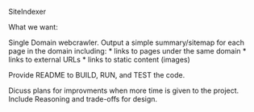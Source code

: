 SiteIndexer


What we want:

Single Domain webcrawler.
Output a simple summary/sitemap for each page in the domain including:
    * links to pages under the same domain
    * links to external URLs
    * links to static content (images)

Provide README to BUILD, RUN, and TEST the code.

Dicuss plans for improvments when more time is given to the project.
Include Reasoning and trade-offs for design.

